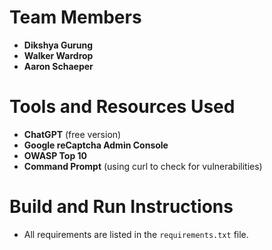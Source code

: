 # Team Members
- **Dikshya Gurung**
- **Walker Wardrop**
- **Aaron Schaeper**

# Tools and Resources Used
- **ChatGPT** (free version)
- **Google reCaptcha Admin Console**
- **OWASP Top 10**
- **Command Prompt** (using curl to check for vulnerabilities)

# Build and Run Instructions
- All requirements are listed in the `requirements.txt` file.
